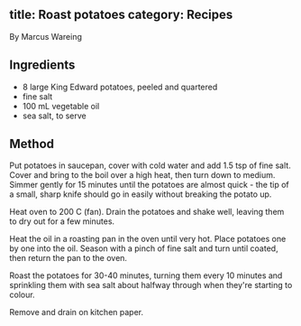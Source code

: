 title: Roast potatoes
category: Recipes
---
By Marcus Wareing

## Ingredients
- 8 large King Edward potatoes, peeled and quartered
- fine salt
- 100 mL vegetable oil
- sea salt, to serve

## Method
Put potatoes in saucepan, cover with cold water and add 1.5 tsp of fine salt. Cover and bring to the boil over a high heat, then turn down to medium. Simmer gently for 15 minutes until the potatoes are almost quick - the tip of a small, sharp knife should go in easily without breaking the potato up.

Heat oven to 200 C (fan). Drain the potatoes and shake well, leaving them to dry out for a few minutes.

Heat the oil in a roasting pan in the oven until very hot. Place potatoes one by one into the oil. Season with a pinch of fine salt and turn until coated, then return the pan to the oven.

Roast the potatoes for 30-40 minutes, turning them every 10 minutes and sprinkling them with sea salt about halfway through when they're starting to colour.

Remove and drain on kitchen paper.